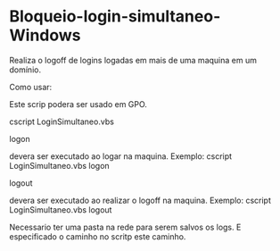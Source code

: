 # Bloqueio-login-simultaneo-Windows
Realiza o logoff de logins logadas em mais de uma maquina em um domínio.


Como usar:

Este scrip podera ser usado em GPO.

cscript LoginSimultaneo.vbs <Parametro>

logon

devera ser executado ao logar na maquina. Exemplo: cscript LoginSimultaneo.vbs logon

logout

devera ser executado ao realizar o logoff na maquina. Exemplo: cscript LoginSimultaneo.vbs logout


Necessario ter uma pasta na rede para serem salvos os logs. E especificado o caminho no scritp este caminho.
